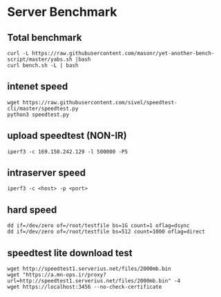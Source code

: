 # Server Benchmark
## Total benchmark
```
curl -L https://raw.githubusercontent.com/masonr/yet-another-bench-script/master/yabs.sh |bash
curl bench.sh -L | bash
```
## intenet speed
```
wget https://raw.githubusercontent.com/sivel/speedtest-cli/master/speedtest.py
python3 speedtest.py
```
## upload speedtest (NON-IR)
```
iperf3 -c 169.150.242.129 -l 500000 -P5
```
## intraserver speed
```
iperf3 -c <host> -p <port> 
```
## hard speed
```
dd if=/dev/zero of=/root/testfile bs=1G count=1 oflag=dsync
dd if=/dev/zero of=/root/testfile bs=512 count=1000 oflag=direct
```
## speedtest lite download test
```
wget http://speedtest1.serverius.net/files/2000mb.bin
wget "https://a.mn-ops.ir/proxy?url=http://speedtest1.serverius.net/files/2000mb.bin" -4
wget https://localhost:3456 --no-check-certificate
```
